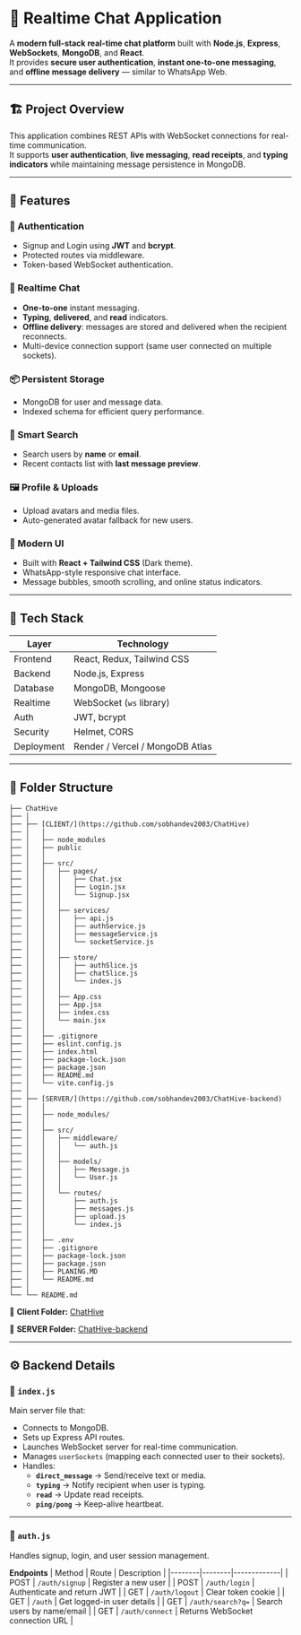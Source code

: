 # 💬 Realtime Chat Application

A **modern full-stack real-time chat platform** built with **Node.js**, **Express**, **WebSockets**, **MongoDB**, and **React**.  
It provides **secure user authentication**, **instant one-to-one messaging**, and **offline message delivery** — similar to WhatsApp Web.

---

## 🏗️ Project Overview

This application combines REST APIs with WebSocket connections for real-time communication.  
It supports **user authentication**, **live messaging**, **read receipts**, and **typing indicators** while maintaining message persistence in MongoDB.

---

## 🚀 Features

### 🔐 Authentication
- Signup and Login using **JWT** and **bcrypt**.
- Protected routes via middleware.
- Token-based WebSocket authentication.

### 💬 Realtime Chat
- **One-to-one** instant messaging.
- **Typing**, **delivered**, and **read** indicators.
- **Offline delivery**: messages are stored and delivered when the recipient reconnects.
- Multi-device connection support (same user connected on multiple sockets).

### 📦 Persistent Storage
- MongoDB for user and message data.
- Indexed schema for efficient query performance.

### 🧠 Smart Search
- Search users by **name** or **email**.
- Recent contacts list with **last message preview**.

### 🖼️ Profile & Uploads
- Upload avatars and media files.
- Auto-generated avatar fallback for new users.

### 🎨 Modern UI
- Built with **React + Tailwind CSS** (Dark theme).
- WhatsApp-style responsive chat interface.
- Message bubbles, smooth scrolling, and online status indicators.

---

## 🧩 Tech Stack

| Layer | Technology |
|-------|-------------|
| Frontend | React, Redux, Tailwind CSS |
| Backend | Node.js, Express |
| Database | MongoDB, Mongoose |
| Realtime | WebSocket (`ws` library) |
| Auth | JWT, bcrypt |
| Security | Helmet, CORS |
| Deployment | Render / Vercel / MongoDB Atlas |

---

## 📂 Folder Structure

```
├── ChatHive 
├── │
├── ├── [CLIENT/](https://github.com/sobhandev2003/ChatHive)  
├── │   │
├── │   ├── node_modules
├── │   ├── public
├── │   │
├── │   ├── src/
├── │   │   ├── pages/
├── │   │   │   ├── Chat.jsx
├── │   │   │   ├── Login.jsx
├── │   │   │   └── Signup.jsx
├── │   │   │
├── │   │   ├── services/
├── │   │   │   ├── api.js
├── │   │   │   ├── authService.js
├── │   │   │   ├── messageService.js
├── │   │   │   └── socketService.js
├── │   │   │
├── │   │   ├── store/
├── │   │   │   ├── authSlice.js
├── │   │   │   ├── chatSlice.js
├── │   │   │   └── index.js
├── │   │   │
├── │   │   ├── App.css
├── │   │   ├── App.jsx
├── │   │   ├── index.css
├── │   │   └── main.jsx
├── │   │
├── │   ├── .gitignore
├── │   ├── eslint.config.js
├── │   ├── index.html
├── │   ├── package-lock.json
├── │   ├── package.json
├── │   ├── README.md
├── │   └── vite.config.js
├── │
├── ├── [SERVER/](https://github.com/sobhandev2003/ChatHive-backend)  
├── │   │
├── │   ├── node_modules/
├── │   │
├── │   ├── src/
├── │   │   ├── middleware/
├── │   │   │   └── auth.js
├── │   │   │
├── │   │   ├── models/
├── │   │   │   ├── Message.js
├── │   │   │   └── User.js
├── │   │   │
├── │   │   └── routes/
├── │   │       ├── auth.js
├── │   │       ├── messages.js
├── │   │       ├── upload.js
├── │   │       └── index.js
├── │   │
├── │   ├── .env
├── │   ├── .gitignore
├── │   ├── package-lock.json
├── │   ├── package.json
├── │   ├── PLANING.MD
├── │   └── README.md
├── │
└── └── README.md
```

🔗 **Client Folder:** [ChatHive](https://github.com/sobhandev2003/ChatHive)

🔗 **SERVER Folder:** [ChatHive-backend](https://github.com/sobhandev2003/ChatHive-backend)

---

## ⚙️ Backend Details

### 🧱 `index.js`
Main server file that:
- Connects to MongoDB.
- Sets up Express API routes.
- Launches WebSocket server for real-time communication.
- Manages `userSockets` (mapping each connected user to their sockets).
- Handles:
  - **`direct_message`** → Send/receive text or media.
  - **`typing`** → Notify recipient when user is typing.
  - **`read`** → Update read receipts.
  - **`ping/pong`** → Keep-alive heartbeat.

---

### 🔑 `auth.js`
Handles signup, login, and user session management.

**Endpoints**
| Method | Route | Description |
|--------|--------|-------------|
| POST | `/auth/signup` | Register a new user |
| POST | `/auth/login` | Authenticate and return JWT |
| GET | `/auth/logout` | Clear token cookie |
| GET | `/auth` | Get logged-in user details |
| GET | `/auth/search?q=` | Search users by name/email |
| GET | `/auth/connect` | Returns WebSocket connection URL |


